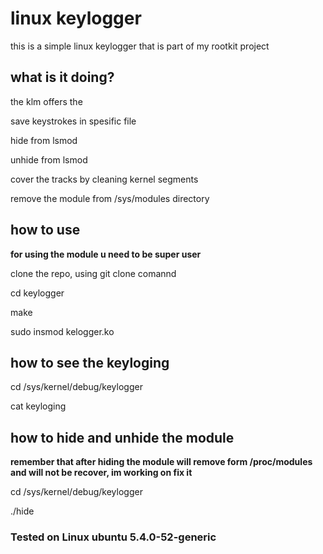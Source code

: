 <h1>linux keylogger</h1>
<p>
  this is a simple linux keylogger
  that is part of my rootkit project
</p>
<h2>what is it doing?</h2>
<p>the klm offers the</p>
<p>save keystrokes in spesific file </p>
<p>hide from lsmod </p>
<p>unhide from lsmod </p>
<p>cover the tracks by cleaning kernel segments</p>
<p>remove the module from /sys/modules directory </p>
<h2>how to use</h2>
<p><b>for using the module u need to be super user</b></p>
<p>clone the repo, using git clone comannd</p>
<p>cd keylogger</p>
<p>make</p>
<p>sudo insmod kelogger.ko</p>
<h2>how to see the keyloging</h2>
<p>cd /sys/kernel/debug/keylogger</p>
<p>cat keyloging</p>
<h2>how to hide and unhide the module</h2>
<p><b>remember that after hiding the module will remove form /proc/modules and will not be recover, im working on fix it</b><p>
<p>cd /sys/kernel/debug/keylogger</p>
<p>./hide</p>
<h3>Tested on Linux ubuntu 5.4.0-52-generic </h3>
